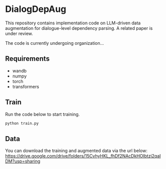 # DialogDepAug
This repository contains implementation code on LLM-driven data augmentation for dialogue-level dependency parsing. 
A related paper is under review.

The code is currently undergoing organization...

## Requirements
- wandb
- numpy
- torch
- transformers

## Train
Run the code below to start training.
```bash
python train.py
```

## Data
You can download the training and augmented data via the url below:
https://drive.google.com/drive/folders/15CvhyHKL_fhDf2NAcDkHOIbtzj2qaIDM?usp=sharing
